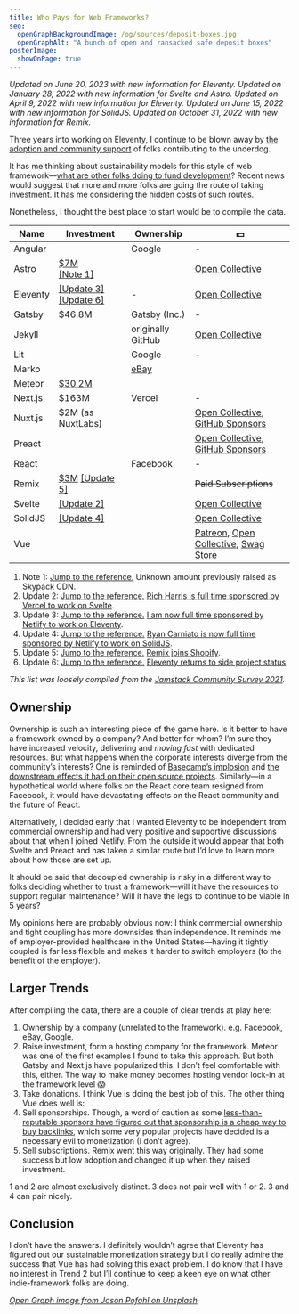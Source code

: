 ```yaml
---
title: Who Pays for Web Frameworks?
seo:
  openGraphBackgroundImage: /og/sources/deposit-boxes.jpg
  openGraphAlt: "A bunch of open and ransacked safe deposit boxes"
posterImage:
  showOnPage: true
---
```

_Updated on June 20, 2023 with new information for Eleventy._
_Updated on January 28, 2022 with new information for Svelte and Astro._
_Updated on April 9, 2022 with new information for Eleventy._
_Updated on June 15, 2022 with new information for SolidJS._
_Updated on October 31, 2022 with new information for Remix._

Three years into working on Eleventy, I continue to be blown away by [the adoption and community support](https://www.11ty.dev/blog/jamstack-survey-2021/) of folks contributing to the underdog.

It has me thinking about sustainability models for this style of web framework—[what are other folks doing to fund development](https://twitter.com/zachleat/status/1447940347384971275)? Recent news would suggest that more and more folks are going the route of taking investment. It has me considering the hidden costs of such routes.

Nonetheless, I thought the best place to start would be to compile the data.

<script type="module" src="/static/table-saw.js"></script>
<div><table-saw>
<table>
  <thead>
    <tr>
      <th>Name</th>
      <th>Investment</th>
      <th>Ownership</th>
      <th>💵</th>
    </tr>
  </thead>
  <tbody>
    <tr>
      <td>Angular</td>
      <td></td>
      <td>Google</td>
      <td>-</td>
    </tr>
    <tr>
      <td>Astro</td>
      <td><a href="https://astro.build/blog/the-astro-technology-company/">$7M</a><br><a href="#subnote-1" id="link-subnote-1">[Note 1]</a></td>
      <td></td>
      <td><a href="https://opencollective.com/astrodotbuild">Open Collective</a></td>
    </tr>
    <tr>
      <td>Eleventy</td>
      <td><a href="#subnote-3" id="link-subnote-3">[Update 3]</a> <a href="#subnote-3" id="link-subnote-6">[Update 6]</a></td>
      <td>-</td>
      <td><a href="https://opencollective.com/11ty">Open Collective</a></td>
    </tr>
    <tr>
      <td>Gatsby</td>
      <td>$46.8M</td>
      <td>Gatsby (Inc.)</td>
      <td>-</td>
    </tr>
    <tr>
      <td>Jekyll</td>
      <td></td>
      <td>originally GitHub</td>
      <td><a href="https://opencollective.com/jekyll">Open Collective</a></td>
    </tr>
    <tr>
      <td>Lit</td>
      <td></td>
      <td>Google</td>
      <td>-</td>
    </tr>
    <tr>
      <td>Marko</td>
      <td></td>
      <td><a href="https://github.com/eBay">eBay</a></td>
      <td></td>
    </tr>
    <tr>
      <td>Meteor</td>
      <td><a href="https://en.wikipedia.org/wiki/Meteor_(web_framework)">$30.2M</a></td>
      <td></td>
      <td></td>
    </tr>
    <tr>
      <td>Next.js</td>
      <td>$163M</td>
      <td>Vercel</td>
      <td>-</td>
    </tr>
    <tr>
      <td>Nuxt.js</td>
      <td>$2M (as NuxtLabs)</td>
      <td></td>
      <td><a href="https://opencollective.com/nuxtjs">Open Collective</a>, <a href="https://github.com/sponsors/nuxt">GitHub Sponsors</a></td>
    </tr>
    <tr>
      <td>Preact</td>
      <td></td>
      <td></td>
      <td><a href="https://opencollective.com/preact">Open Collective</a>, <a href="https://github.com/sponsors/preactjs">GitHub Sponsors</a></td>
    </tr>
    <tr>
      <td>React</td>
      <td></td>
      <td>Facebook</td>
      <td>-</td>
    </tr>
    <tr>
      <td>Remix</td>
      <td><a href="https://remix.run/blog/seed-funding-for-remix">$3M</a> <a href="#subnote-5" id="link-subnote-5">[Update 5]</a></td>
      <td></td>
      <td><del>Paid Subscriptions</del></td>
    </tr>
    <tr>
      <td>Svelte</td>
      <td><a href="#subnote-2" id="link-subnote-2">[Update 2]</a></td>
      <td></td>
      <td><a href="https://opencollective.com/svelte">Open Collective</a></td>
    </tr>
    <tr>
      <td>SolidJS</td>
      <td><a href="#subnote-4" id="link-subnote-4">[Update 4]</a></td>
      <td></td>
      <td><a href="https://opencollective.com/solid">Open Collective</a></td>
    </tr>
    <tr>
      <td>Vue</td>
      <td></td>
      <td></td>
      <td><a href="https://www.patreon.com/evanyou">Patreon</a>, <a href="https://opencollective.com/vuejs">Open Collective</a>, <a href="https://vue.threadless.com/">Swag Store</a></td>
    </tr>
  </tbody>
</table>
</table-saw></div>

<ol class="notes">
  <li class="notes_note">Note 1: <a id="subnote-1" href="#link-subnote-1" class="notes_linkback">Jump to the reference.</a> Unknown amount previously raised as Skypack CDN.</li>
  <li class="notes_note">Update 2: <a id="subnote-2" href="#link-subnote-2" class="notes_linkback">Jump to the reference.</a> <a href="https://vercel.com/blog/vercel-welcomes-rich-harris-creator-of-svelte">Rich Harris is full time sponsored by Vercel to work on Svelte</a>.</li>
  <li class="notes_note">Update 3: <a id="subnote-3" href="#link-subnote-3" class="notes_linkback">Jump to the reference.</a> <a href="/web/eleventy-oss/">I am now full time sponsored by Netlify to work on Eleventy</a>.</li>
  <li class="notes_note">Update 4: <a id="subnote-4" href="#link-subnote-4" class="notes_linkback">Jump to the reference.</a> <a href="https://dev.to/ryansolid/when-netlify-asks-you-to-full-time-oss-you-say-yes-5ccf">Ryan Carniato is now full time sponsored by Netlify to work on SolidJS</a>.</li>
  <li class="notes_note">Update 5: <a id="subnote-5" href="#link-subnote-5" class="notes_linkback">Jump to the reference.</a> <a href="https://remix.run/blog/remixing-shopify">Remix joins Shopify</a>.</li>
	<li class="notes_note">Update 6: <a id="subnote-3" href="#link-subnote-3" class="notes_linkback">Jump to the reference.</a> <a href="/web/eleventy-side-project/">Eleventy returns to side project status</a>.</li>
</ol>

_This list was loosely compiled from the [Jamstack Community Survey 2021](https://jamstack.org/survey/2021/#choices-frameworks)._

## Ownership

Ownership is such an interesting piece of the game here. Is it better to have a framework owned by a company? And better for whom? I’m sure they have increased velocity, delivering and <em>moving fast</em> with dedicated resources. But what happens when the corporate interests diverge from the community’s interests? One is reminded of [Basecamp’s implosion](https://www.theverge.com/2021/5/3/22418208/basecamp-all-hands-meeting-employee-resignations-buyouts-implosion) and [the downstream effects it had on their open source projects](https://twitter.com/sstephenson/status/1388146131377528832). Similarly—in a hypothetical world where folks on the React core team resigned from Facebook, it would have devastating effects on the React community and the future of React.

Alternatively, I decided early that I wanted Eleventy to be independent from commercial ownership and had very positive and supportive discussions about that when I joined Netlify. From the outside it would appear that both Svelte and Preact and has taken a similar route but I’d love to learn more about how those are set up.

It should be said that decoupled ownership is risky in a different way to folks deciding whether to trust a framework—will it have the resources to support regular maintenance? Will it have the legs to continue to be viable in 5 years?

My opinions here are probably obvious now: I think commercial ownership and tight coupling has more downsides than independence. It reminds me of employer-provided healthcare in the United States—having it tightly coupled is far less flexible and makes it harder to switch employers (to the benefit of the employer).

## Larger Trends

After compiling the data, there are a couple of clear trends at play here:

1. Ownership by a company (unrelated to the framework). e.g. Facebook, eBay, Google.
2. Raise investment, form a hosting company for the framework. Meteor was one of the first examples I found to take this approach. But both Gatsby and Next.js have popularized this. I don’t feel comfortable with this, either. The way to make money becomes hosting vendor lock-in at the framework level 😱
3. Take donations. I think Vue is doing the best job of this. The other thing Vue does well is:
4. Sell sponsorships. Though, a word of caution as some [less-than-reputable sponsors have figured out that sponsorship is a cheap way to buy backlinks](https://twitter.com/zachleat/status/1295370536600707078), which some very popular projects have decided is a necessary evil to monetization (I don’t agree). <!--Babel, Jest, Bower, and Socket.io -->
5. Sell subscriptions. Remix went this way originally. They had some success but low adoption and changed it up when they raised investment.

1 and 2 are almost exclusively distinct. 3 does not pair well with 1 or 2. 3 and 4 can pair nicely.

## Conclusion

I don’t have the answers. I definitely wouldn’t agree that Eleventy has figured out our sustainable monetization strategy but I do really admire the success that Vue has had solving this exact problem. I do know that I have no interest in Trend 2 but I’ll continue to keep a keen eye on what other indie-framework folks are doing.


_[Open Graph image from Jason Pofahl on Unsplash](https://unsplash.com/photos/6AQY7pO1lS0)_
